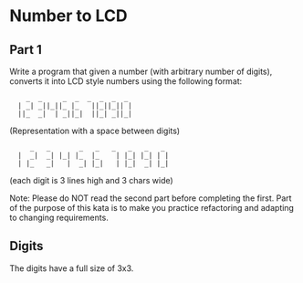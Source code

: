 # Number to LCD

## Part 1

Write a program that given a number (with arbitrary number of digits), converts it into LCD style numbers using the
following format:

```
    _  _     _  _  _  _  _  _ 
  | _| _||_||_ |_   ||_||_|| |
  ||_  _|  | _||_|  ||_| _||_|
```
(Representation with a space between digits)
```
     _   _       _   _   _   _   _   _ 
  |  _|  _| |_| |_  |_    | |_| |_| | |
  | |_   _|   |  _| |_|   | |_|  _| |_|
```

(each digit is 3 lines high and 3 chars wide)

Note: Please do NOT read the second part before completing the first. Part of the purpose of this kata is to make you
practice refactoring and adapting to changing requirements.

## Digits
The digits have a full size of 3x3.

